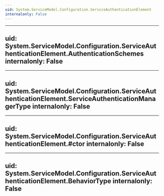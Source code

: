 ```yaml
---
uid: System.ServiceModel.Configuration.ServiceAuthenticationElement
internalonly: False
---
```


---
uid: System.ServiceModel.Configuration.ServiceAuthenticationElement.AuthenticationSchemes
internalonly: False
---

---
uid: System.ServiceModel.Configuration.ServiceAuthenticationElement.ServiceAuthenticationManagerType
internalonly: False
---

---
uid: System.ServiceModel.Configuration.ServiceAuthenticationElement.#ctor
internalonly: False
---

---
uid: System.ServiceModel.Configuration.ServiceAuthenticationElement.BehaviorType
internalonly: False
---
